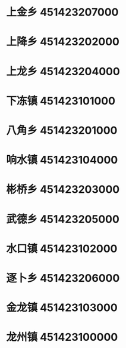 # 上金乡 451423207000
# 上降乡 451423202000
# 上龙乡 451423204000
# 下冻镇 451423101000
# 八角乡 451423201000
# 响水镇 451423104000
# 彬桥乡 451423203000
# 武德乡 451423205000
# 水口镇 451423102000
# 逐卜乡 451423206000
# 金龙镇 451423103000
# 龙州镇 451423100000
